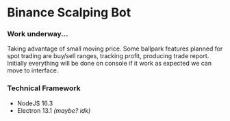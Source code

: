 # Binance Scalping Bot
### Work underway...
Taking advantage of small moving price. Some ballpark features planned for spot trading are buy/sell ranges, tracking profit, producing trade report. Initially everything will be done on console if it work as expected we can move to interface.

### Technical Framework
* NodeJS 16.3
* Electron 13.1 _(maybe? idk)_
